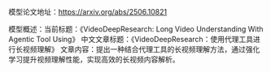 模型论文地址：https://arxiv.org/abs/2506.10821

模型概述：当前标题：《VideoDeepResearch: Long Video Understanding With Agentic Tool Using》
中文文章标题：《VideoDeepResearch：使用代理工具进行长视频理解》
文章内容：提出一种结合代理工具的长视频理解方法，通过强化学习提升视频理解性能，实现高效的长视频内容解析。
